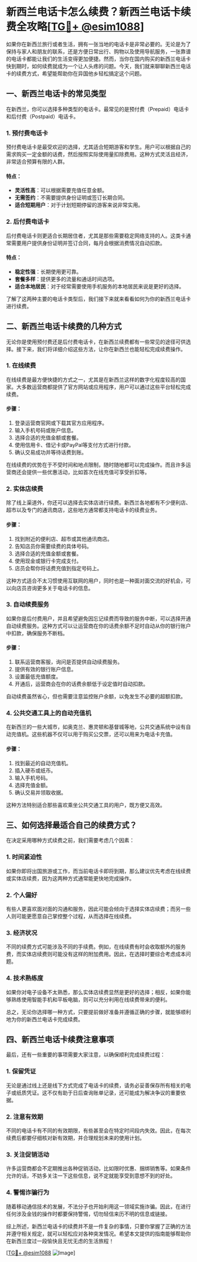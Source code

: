 # 新西兰电话卡怎么续费？新西兰电话卡续费全攻略[[TG💪+ @esim1088](https://t.me/s/esim1088)]

如果你在新西兰旅行或者生活，拥有一张当地的电话卡是非常必要的。无论是为了保持与家人和朋友的联系，还是方便日常出行、购物以及使用导航服务，一张靠谱的电话卡都能让我们的生活变得更加便捷。然而，当你在国内购买的新西兰电话卡快到期时，如何续费就成为一个让人头疼的问题。今天，我们就来聊聊新西兰电话卡的续费方式，希望能帮助你在异国他乡轻松搞定这个问题。

## 一、新西兰电话卡的常见类型

在新西兰，你可以选择多种类型的电话卡。最常见的是预付费（Prepaid）电话卡和后付费（Postpaid）电话卡。

### 1. 预付费电话卡

预付费电话卡是最受欢迎的选择，尤其适合短期游客和学生。用户可以根据自己的需求购买一定金额的话费，然后按照实际使用量扣除费用。这种方式灵活且经济，非常适合预算有限的人群。

#### 特点：
- **灵活性高**：可以根据需要充值任意金额。
- **无需签约**：不需要提供身份证明或签订长期合同。
- **适合短期用户**：对于计划短期停留的游客来说非常实用。

### 2. 后付费电话卡

后付费电话卡则更适合长期居住者，尤其是那些需要稳定网络支持的人。这类卡通常需要用户提供身份证明并签订合同，每月会根据消费情况自动扣款。

#### 特点：
- **稳定性强**：长期使用更可靠。
- **套餐多样**：提供更多的流量和通话时间选项。
- **适合本地居民**：对于经常需要使用手机服务的本地居民来说是更好的选择。

了解了这两种主要的电话卡类型后，我们接下来就来看看如何为你的新西兰电话卡进行续费。

## 二、新西兰电话卡续费的几种方式

无论你是使用预付费还是后付费电话卡，在新西兰续费都有一些常见的途径可供选择。接下来，我们将详细介绍这些方法，让你在新西兰也能轻松完成续费操作。

### 1. 在线续费

在线续费是最方便快捷的方式之一，尤其是在新西兰这样的数字化程度较高的国家。大多数运营商都提供了官方网站或应用程序，用户可以通过这些平台轻松完成续费。

#### 步骤：
1. 登录运营商官网或下载其官方应用程序。
2. 输入手机号码或账户信息。
3. 选择合适的充值金额或套餐。
4. 使用信用卡、借记卡或PayPal等支付方式进行付款。
5. 确认交易成功并等待话费到账。

在线续费的优势在于不受时间和地点限制，随时随地都可以完成操作。而且许多运营商还会提供一些优惠活动，比如首次在线充值可享受折扣等。

### 2. 实体店续费

除了线上渠道外，你还可以选择去实体店进行续费。新西兰各地都有不少便利店、超市以及专门的通讯商店，这些地方通常都支持电话卡的续费业务。

#### 步骤：
1. 找到附近的便利店、超市或其他通讯商店。
2. 告知店员你需要续费的具体号码。
3. 选择合适的充值金额或套餐。
4. 使用现金或银行卡完成支付。
5. 店员会帮你将话费充值到指定号码上。

这种方式适合不太习惯使用互联网的用户，同时也是一种面对面交流的好机会，可以向店员咨询更多关于电话卡的信息。

### 3. 自动续费服务

如果你是后付费用户，并且希望避免因忘记续费而导致的服务中断，可以选择开通自动续费服务。这种方式可以让运营商在你的话费余额不足时自动从你的银行账户中扣款，确保服务不断档。

#### 步骤：
1. 联系运营商客服，询问是否提供自动续费服务。
2. 提供有效的银行账户信息。
3. 设置最低充值额度。
4. 开通后，运营商会在你的话费余额低于设定值时自动扣款。

自动续费虽然省心，但也需要注意监控账户余额，以免发生不必要的超额扣款。

### 4. 公共交通工具上的自动充值机

在新西兰的一些大城市，如奥克兰、惠灵顿和基督城等地，公共交通系统中设有自动充值机。这些机器不仅可以用于购买公交票，还可以用来为电话卡充值。

#### 步骤：
1. 找到最近的自动充值机。
2. 插入硬币或纸币。
3. 输入手机号码。
4. 选择充值金额。
5. 确认交易并领取收据。

这种方法特别适合那些喜欢乘坐公共交通工具的用户，既方便又高效。

## 三、如何选择最适合自己的续费方式？

在决定采用哪种方式续费之前，我们需要考虑几个因素：

### 1. 时间紧迫性

如果你即将出国旅游或工作，而当前电话卡即将到期，那么建议优先考虑在线续费或实体店续费，因为这两种方式通常能更快地完成操作。

### 2. 个人偏好

有些人更喜欢面对面的沟通和服务，因此可能会倾向于选择实体店续费；而另一些人则可能更愿意自己掌控整个过程，从而选择在线续费。

### 3. 经济状况

不同的续费方式可能涉及不同的手续费。例如，在线续费有时会收取额外的服务费，而实体店续费则可能没有这样的附加费用。因此，在选择时要综合考虑成本问题。

### 4. 技术熟练度

如果你对电子设备不太熟悉，那么实体店续费显然是更好的选择；相反，如果你能够熟练使用智能手机和平板电脑，则可以充分利用在线续费带来的便利。

总之，无论你选择哪一种方式，只要提前做好准备并遵循正确的步骤，就能够顺利地为你的新西兰电话卡完成续费。

## 四、新西兰电话卡续费注意事项

最后，还有一些重要的事项需要大家注意，以确保顺利完成续费过程：

### 1. 保留凭证

无论是通过线上还是线下方式完成了电话卡的续费，请务必妥善保存所有相关的电子或纸质凭证。这不仅有助于日后查询账单记录，还可能成为解决争议的重要依据。

### 2. 注意有效期

不同的电话卡有不同的有效期限，有些甚至会在特定时间段内失效。因此，在每次续费后都要仔细核对新有效期，并合理规划未来的使用计划。

### 3. 关注促销活动

许多运营商都会不定期推出各种促销活动，比如限时优惠、捆绑销售等。如果条件允许的话，不妨多关注一下这些信息，说不定就能享受到意想不到的好处。

### 4. 警惕诈骗行为

随着移动通信技术的发展，不法分子也开始利用这一领域实施诈骗。因此，在进行任何涉及金钱的操作时都要保持警惕，切勿轻信来历不明的信息或链接。

综上所述，新西兰电话卡的续费并不是一件复杂的事情，只要你掌握了正确的方法并遵守相关规定，就可以轻松应对各种突发情况。希望本文提供的指南能够帮助你在新西兰度过一段愉快且无忧无虑的生活旅程！

[[TG💪+ @esim1088](https://t.me/s/esim1088) ![Image](https://i.postimg.cc/4NQfJmqS/Snipaste-2025-05-13-00-14-12.png)]